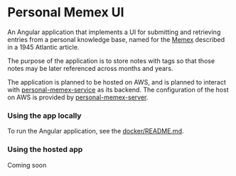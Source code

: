 # Personal Memex UI

An Angular application that implements a UI for submitting and retrieving entries from a personal knowledge base, named for the [Memex](https://en.wikipedia.org/wiki/Memex) described in a 1945 Atlantic article.

The purpose of the application is to store notes with tags so that those notes may be later referenced across months and years.

The application is planned to be hosted on AWS, and is planned to interact with [personal-memex-service](https://github.com/matthewjohnson42/personal-memex-service) as its backend.
The configuration of the host on AWS is provided by [personal-memex-server](https://github.com/matthewjohnson42/personal-memex-server).

### Using the app locally
To run the Angular application, see the [docker/README.md](https://github.com/matthewjohnson42/personal-memex-ui/blob/master/docker/README.md).

### Using the hosted app
Coming soon
